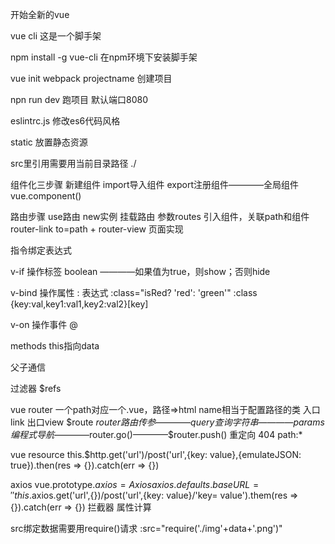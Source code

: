 开始全新的vue

vue cli 这是一个脚手架

npm install -g vue-cli 在npm环境下安装脚手架

vue init webpack projectname 创建项目

npn run dev 跑项目 默认端口8080


eslintrc.js 修改es6代码风格

static 放置静态资源

src里引用需要用当前目录路径 ./

组件化三步骤 新建组件 import导入组件 export注册组件————全局组件  vue.component()

路由步骤 use路由 new实例 挂载路由 参数routes 引入组件，关联path和组件  router-link to=path + router-view 页面实现

指令绑定表达式

v-if 操作标签 boolean ————如果值为true，则show；否则hide

v-bind 操作属性 : 表达式
:class="isRed? 'red': 'green'"
:class {key:val,key1:val1,key2:val2}[key]

v-on 操作事件 @

methods this指向data

父子通信

过滤器 $refs

vue router 一个path对应一个.vue，路径=>html name相当于配置路径的类 入口link 出口view  $route $router
路由传参————query查询字符串————params
编程式导航————$router.go()————$router.push()
重定向
404 path:*

vue resource this.$http.get('url')/post('url',{key: value},{emulateJSON: true}).then(res => {}).catch(err => {})

axios vue.prototype.$axios = Axios
axios.defaults.baseURL = ''
this.$axios.get('url',{})/post('url',{key: value}/'key= value').them(res => {}).catch(err => {})
拦截器 属性计算

src绑定数据需要用require()请求 :src="require('./img'+data+'.png')"
